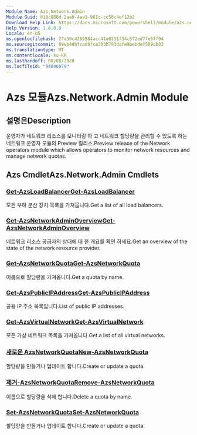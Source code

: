 ```yaml
---
Module Name: Azs.Network.Admin
Module Guid: 818c880d-2aa0-4aa3-961c-cc58c4ef12b2
Download Help Link: https://docs.microsoft.com/powershell/module/azs.network.admin
Help Version: 1.0.0.0
Locale: en-US
ms.openlocfilehash: 27a39c4269584acc41a0231f34c572ed7fe5ff94
ms.sourcegitcommit: 09eb4dbfcad6fce303b793dafe9bebdef589db03
ms.translationtype: MT
ms.contentlocale: ko-KR
ms.lasthandoff: 08/08/2020
ms.locfileid: "94046979"
---
```

# <span data-ttu-id="5f64b-101">Azs 모듈</span><span class="sxs-lookup"><span data-stu-id="5f64b-101">Azs.Network.Admin Module</span></span>
## <span data-ttu-id="5f64b-102">설명은</span><span class="sxs-lookup"><span data-stu-id="5f64b-102">Description</span></span>
<span data-ttu-id="5f64b-103">운영자가 네트워크 리소스를 모니터링 하 고 네트워크 할당량을 관리할 수 있도록 하는 네트워크 운영자 모듈의 Preview 릴리스.</span><span class="sxs-lookup"><span data-stu-id="5f64b-103">Preview release of the Network operators module which allows operators to monitor network resources and manage network quotas.</span></span>

## <span data-ttu-id="5f64b-104">Azs Cmdlet</span><span class="sxs-lookup"><span data-stu-id="5f64b-104">Azs.Network.Admin Cmdlets</span></span>
### [<span data-ttu-id="5f64b-105">Get-AzsLoadBalancer</span><span class="sxs-lookup"><span data-stu-id="5f64b-105">Get-AzsLoadBalancer</span></span>](Get-AzsLoadBalancer.md)
<span data-ttu-id="5f64b-106">모든 부하 분산 장치 목록을 가져옵니다.</span><span class="sxs-lookup"><span data-stu-id="5f64b-106">Get a list of all load balancers.</span></span>

### [<span data-ttu-id="5f64b-107">Get-AzsNetworkAdminOverview</span><span class="sxs-lookup"><span data-stu-id="5f64b-107">Get-AzsNetworkAdminOverview</span></span>](Get-AzsNetworkAdminOverview.md)
<span data-ttu-id="5f64b-108">네트워크 리소스 공급자의 상태에 대 한 개요를 확인 하세요.</span><span class="sxs-lookup"><span data-stu-id="5f64b-108">Get an overview of the state of the network resource provider.</span></span>

### [<span data-ttu-id="5f64b-109">Get-AzsNetworkQuota</span><span class="sxs-lookup"><span data-stu-id="5f64b-109">Get-AzsNetworkQuota</span></span>](Get-AzsNetworkQuota.md)
<span data-ttu-id="5f64b-110">이름으로 할당량을 가져옵니다.</span><span class="sxs-lookup"><span data-stu-id="5f64b-110">Get a quota by name.</span></span>

### [<span data-ttu-id="5f64b-111">Get-AzsPublicIPAddress</span><span class="sxs-lookup"><span data-stu-id="5f64b-111">Get-AzsPublicIPAddress</span></span>](Get-AzsPublicIPAddress.md)
<span data-ttu-id="5f64b-112">공용 IP 주소 목록입니다.</span><span class="sxs-lookup"><span data-stu-id="5f64b-112">List of public IP addresses.</span></span>

### [<span data-ttu-id="5f64b-113">Get-AzsVirtualNetwork</span><span class="sxs-lookup"><span data-stu-id="5f64b-113">Get-AzsVirtualNetwork</span></span>](Get-AzsVirtualNetwork.md)
<span data-ttu-id="5f64b-114">모든 가상 네트워크 목록을 가져옵니다.</span><span class="sxs-lookup"><span data-stu-id="5f64b-114">Get a list of all virtual networks.</span></span>

### [<span data-ttu-id="5f64b-115">새로운 AzsNetworkQuota</span><span class="sxs-lookup"><span data-stu-id="5f64b-115">New-AzsNetworkQuota</span></span>](New-AzsNetworkQuota.md)
<span data-ttu-id="5f64b-116">할당량을 만들거나 업데이트 합니다.</span><span class="sxs-lookup"><span data-stu-id="5f64b-116">Create or update a quota.</span></span>

### [<span data-ttu-id="5f64b-117">제거-AzsNetworkQuota</span><span class="sxs-lookup"><span data-stu-id="5f64b-117">Remove-AzsNetworkQuota</span></span>](Remove-AzsNetworkQuota.md)
<span data-ttu-id="5f64b-118">이름으로 할당량을 삭제 합니다.</span><span class="sxs-lookup"><span data-stu-id="5f64b-118">Delete a quota by name.</span></span>

### [<span data-ttu-id="5f64b-119">Set-AzsNetworkQuota</span><span class="sxs-lookup"><span data-stu-id="5f64b-119">Set-AzsNetworkQuota</span></span>](Set-AzsNetworkQuota.md)
<span data-ttu-id="5f64b-120">할당량을 만들거나 업데이트 합니다.</span><span class="sxs-lookup"><span data-stu-id="5f64b-120">Create or update a quota.</span></span>

